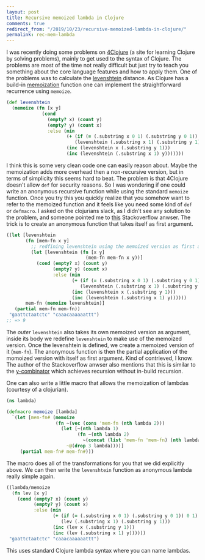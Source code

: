 ```yaml
---
layout: post
title: Recursive memoized lambda in Clojure 
comments: true
redirect_from: "/2019/10/23/recursive-memoized-lambda-in-clojure/"
permalink: rec-mem-lambda
---
```


I was recently doing some problems on [4Clojure](http://www.4clojure.com/) (a site for learning Clojure by solving problems), 
mainly to get used to the syntax of Clojure. The problems are most of the time not really difficult but just try to teach
you something about the core language features and how to apply them. One of the problems was to calculate the 
[levenshtein](https://en.wikipedia.org/wiki/Levenshtein_distance) distance. 
As Clojure has a build-in [memoization](http://finnvolkel.com/memoization) function one can implement the straightforward 
recurrence using `memoize`.
```clj
(def levenshtein
  (memoize (fn [x y]
             (cond
               (empty? x) (count y)
               (empty? y) (count x)
               :else (min
                      (+ (if (= (.substring x 0 1) (.substring y 0 1)) 0 1)
                         (levenshtein (.substring x 1) (.substring y 1))) 
                      (inc (levenshtein x (.substring y 1)))
                      (inc (levenshtein (.substring x 1) y)))))))
```
I think this is some very clean code one can easily reason about. Maybe the memoization adds more overhead then a non-recursive version,
but in terms of simplicity this seems hard to beat. The problem is that 4Clojure doesn't allow `def` for security reasons. So I was 
wondering if one could write an anonymous recursive function while using the standard `memoize` function. Once you try this you
quickly realize that you somehow want to refer to the memoized function and it feels like you need some kind of `def` or `defmacro`.
I asked on the clojurians slack, as I didn't see any solution to the problem, and someone pointed me to 
[this](https://stackoverflow.com/questions/3906831/how-do-i-generate-memoized-recursive-functions-in-clojure/13123571#13123571) 
Stackoverflow anwser. The trick is to create an anonymous function that takes itself as first argument.
```clj
((let [levenshtein
       (fn [mem-fn x y]
         ;; redfining levenshtein using the memoized version as first argument
         (let [levenshtein (fn [x y]
                             (mem-fn mem-fn x y))]
           (cond (empty? x) (count y)
                 (empty? y) (count x)
                 :else (min
                        (+ (if (= (.substring x 0 1) (.substring y 0 1)) 0 1)
                           (levenshtein (.substring x 1) (.substring y 1)))
                        (inc (levenshtein x (.substring y 1)))
                        (inc (levenshtein (.substring x 1) y))))))
       mem-fn (memoize levenshtein)]
   (partial mem-fn mem-fn))
 "gaattctaatctc" "caaacaaaaaattt")
;; => 9
```
The *outer* `levenshtein` also takes its own memoized version as argument, inside its body we redefine `levenshtein` to make
use of the memoized version. Once the levenshtein is defined, we create a memoized version of it (`mem-fn`). The anonymous function
is then the partial application of the momoized version with itself as first argument. Kind of contrieved, I know. 
The author of the Stackoverflow anwser also mentions that this is similar to the 
[y-combinator](https://en.wikipedia.org/wiki/Fixed-point_combinator#Fixed_point_combinators_in_lambda_calculus) which achieves 
recursion without in-build recursion.

One can also write a little macro that allows the memoization of lambdas (courtesy of a clojurian).
```clj
(ns lambda)

(defmacro memoize [lambda]
  `(let [mem-fn# (memoize
                  (fn ~(vec (cons 'mem-fn (nth lambda 2)))
                    (let [~(nth lambda 1)
                          (fn ~(nth lambda 2)
                            ~(concat (list 'mem-fn 'mem-fn) (nth lambda 2)))]
                      ~@(drop 3 lambda))))]
     (partial mem-fn# mem-fn#)))
```
The macro does all of the transformations for you that we did explicitly above. We can then write the `levenshtein` function 
as anonymous lambda really simple again.
```clj
((lambda/memoize
  (fn lev [x y]
    (cond (empty? x) (count y)
          (empty? y) (count x)
          :else (min
                 (+ (if (= (.substring x 0 1) (.substring y 0 1)) 0 1)
                    (lev (.substring x 1) (.substring y 1))) 
                 (inc (lev x (.substring y 1)))
                 (inc (lev (.substring x 1) y))))))
 "gaattctaatctc" "caaacaaaaaattt")
```
This uses standard Clojure lambda syntax where you can name lambdas.
